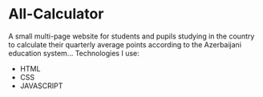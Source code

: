 # All-Calculator

A small multi-page website for students and pupils studying in the country to calculate their quarterly average points according to the Azerbaijani education system...
Technologies I use:
- HTML
- CSS
- JAVASCRIPT

